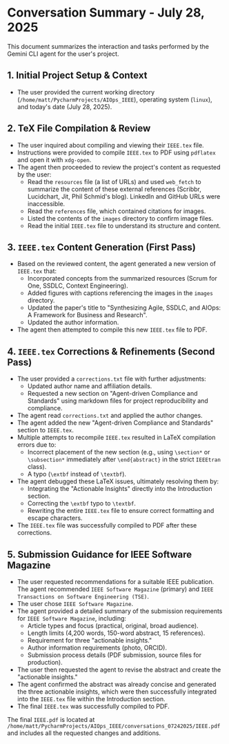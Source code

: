 # Conversation Summary - July 28, 2025

This document summarizes the interaction and tasks performed by the Gemini CLI agent for the user's project.

## 1. Initial Project Setup & Context
- The user provided the current working directory (`/home/matt/PycharmProjects/AIOps_IEEE`), operating system (`linux`), and today's date (July 28, 2025).

## 2. TeX File Compilation & Review
- The user inquired about compiling and viewing their `IEEE.tex` file.
- Instructions were provided to compile `IEEE.tex` to PDF using `pdflatex` and open it with `xdg-open`.
- The agent then proceeded to review the project's content as requested by the user:
    - Read the `resources` file (a list of URLs) and used `web_fetch` to summarize the content of these external references (Scribbr, Lucidchart, Jit, Phil Schmid's blog). LinkedIn and GitHub URLs were inaccessible.
    - Read the `references` file, which contained citations for images.
    - Listed the contents of the `images` directory to confirm image files.
    - Read the initial `IEEE.tex` file to understand its structure and content.

## 3. `IEEE.tex` Content Generation (First Pass)
- Based on the reviewed content, the agent generated a new version of `IEEE.tex` that:
    - Incorporated concepts from the summarized resources (Scrum for One, SSDLC, Context Engineering).
    - Added figures with captions referencing the images in the `images` directory.
    - Updated the paper's title to "Synthesizing Agile, SSDLC, and AIOps: A Framework for Business and Research".
    - Updated the author information.
- The agent then attempted to compile this new `IEEE.tex` file to PDF.

## 4. `IEEE.tex` Corrections & Refinements (Second Pass)
- The user provided a `corrections.txt` file with further adjustments:
    - Updated author name and affiliation details.
    - Requested a new section on "Agent-driven Compliance and Standards" using markdown files for project reproducibility and compliance.
- The agent read `corrections.txt` and applied the author changes.
- The agent added the new "Agent-driven Compliance and Standards" section to `IEEE.tex`.
- Multiple attempts to recompile `IEEE.tex` resulted in LaTeX compilation errors due to:
    - Incorrect placement of the new section (e.g., using `\section*` or `\subsection*` immediately after `\end{abstract}` in the strict `IEEEtran` class).
    - A typo (`\extbf` instead of `\textbf`).
- The agent debugged these LaTeX issues, ultimately resolving them by:
    - Integrating the "Actionable Insights" directly into the Introduction section.
    - Correcting the `\extbf` typo to `\textbf`.
    - Rewriting the entire `IEEE.tex` file to ensure correct formatting and escape characters.
- The `IEEE.tex` file was successfully compiled to PDF after these corrections.

## 5. Submission Guidance for IEEE Software Magazine
- The user requested recommendations for a suitable IEEE publication. The agent recommended `IEEE Software Magazine` (primary) and `IEEE Transactions on Software Engineering (TSE)`.
- The user chose `IEEE Software Magazine`.
- The agent provided a detailed summary of the submission requirements for `IEEE Software Magazine`, including:
    - Article types and focus (practical, original, broad audience).
    - Length limits (4,200 words, 150-word abstract, 15 references).
    - Requirement for three "actionable insights."
    - Author information requirements (photo, ORCID).
    - Submission process details (PDF submission, source files for production).
- The user then requested the agent to revise the abstract and create the "actionable insights."
- The agent confirmed the abstract was already concise and generated the three actionable insights, which were then successfully integrated into the `IEEE.tex` file within the Introduction section.
- The final `IEEE.tex` was successfully compiled to PDF.

The final `IEEE.pdf` is located at `/home/matt/PycharmProjects/AIOps_IEEE/conversations_07242025/IEEE.pdf` and includes all the requested changes and additions.
